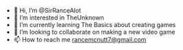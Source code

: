 - 👋 Hi, I’m @SirRanceAlot
- 👀 I’m interested in TheUnknown 
- 🌱 I’m currently learning The Basics about creating games
- 💞️ I’m looking to collaborate on making a new video game 
- 📫 How to reach me rancemcnutt7@gmail.com

<!---
SirRanceAlot/SirRanceAlot is a ✨ special ✨ repository because its `README.md` (this file) appears on your GitHub profile.
You can click the Preview link to take a look at your changes.
--->
